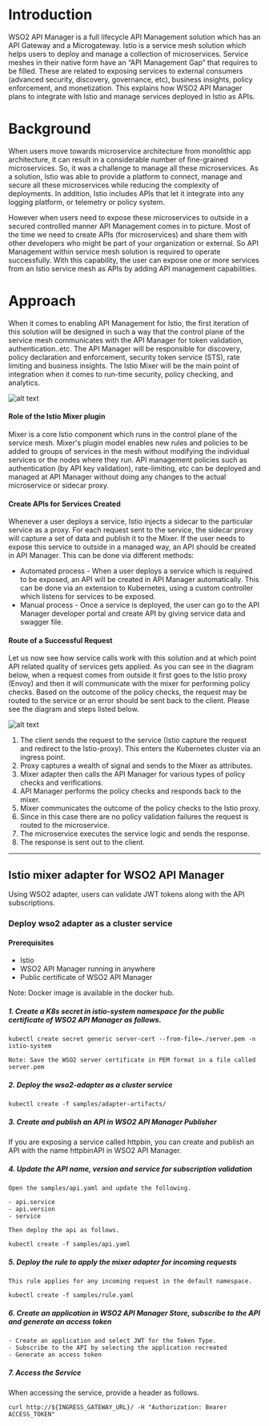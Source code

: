 # Introduction

WSO2 API Manager is a full lifecycle API Management solution which has an API Gateway and a Microgateway. Istio is a service mesh solution which helps users to deploy and manage a collection of microservices. Service meshes in their native form have an “API Management Gap” that requires to be filled. These are related to exposing services to external consumers (advanced security, discovery, governance, etc), business insights, policy enforcement, and monetization. This explains how WSO2 API Manager plans to integrate with Istio and manage services deployed in Istio as APIs. 

# Background

When users move towards microservice architecture from monolithic app architecture, it can result in a considerable number of fine-grained microservices. So, it was a challenge to manage all these microservices. As a solution, Istio was able to provide a platform to connect, manage and secure all these microservices while reducing the complexity of deployments. In addition, Istio includes APIs that let it integrate into any logging platform, or telemetry or policy system.

However when users need to expose these microservices to outside in a secured controlled manner API Management comes in to picture. Most of the time we need to create APIs (for microservices) and share them with other developers who might be part of your organization or external. So API Management within service mesh solution is required to operate successfully. With this capability, the user can expose one or more services from an Istio service mesh as APIs by adding API management capabilities. 

# Approach

When it comes to enabling API Management for Istio, the first iteration of this solution will be designed in such a way that the control plane of the service mesh communicates with the API Manager for token validation, authentication..etc. The API Manager will be responsible for discovery, policy declaration and enforcement, security token service (STS), rate limiting and business insights. The Istio Mixer will be the main point of integration when it comes to run-time security, policy checking, and analytics.

![alt text](https://raw.githubusercontent.com/wso2/istio-apim/master/component_diagram.png)

#### Role of the Istio Mixer plugin

Mixer is a core Istio component which runs in the control plane of the service mesh. Mixer's plugin model enables new rules and policies to be added to groups of services in the mesh without modifying the individual services or the nodes where they run. API management policies such as authentication (by API key validation), rate-limiting, etc can be deployed and managed at API Manager without doing any changes to the actual microservice or sidecar proxy.

#### Create APIs for Services Created

Whenever a user deploys a service, Istio injects a sidecar to the particular service as a proxy. For each request sent to the service, the sidecar proxy will capture a set of data and publish it to the Mixer. If the user needs to expose this service to outside in a managed way, an API should be created in API Manager. This can be done via different methods:

- Automated process - When a user deploys a service which is required to be exposed, an API will be created in API Manager automatically. This can be done via an extension to Kubernetes, using a custom controller which listens for services to be exposed.
- Manual process - Once a service is deployed, the user can go to the API Manager developer portal and create API by giving service data and swagger file.

####  Route of a Successful Request

Let us now see how service calls work with this solution and at which point API related quality of services gets applied. As you can see in the diagram below, when a request comes from outside it first goes to the Istio proxy (Envoy) and then it will communicate with the mixer for performing policy checks. Based on the outcome of the policy checks, the request may be routed to the service or an error should be sent back to the client. Please see the diagram and steps listed below.

![alt text](https://raw.githubusercontent.com/wso2/istio-apim/master/request_flow.png)

1. The client sends the request to the service (Istio capture the request and redirect to the Istio-proxy). This enters the Kubernetes cluster via an ingress point.
2. Proxy captures a wealth of signal and sends to the Mixer as attributes.
3. Mixer adapter then calls the API Manager for various types of policy checks and verifications.
4. API Manager performs the policy checks and responds back to the mixer.
5. Mixer communicates the outcome of the policy checks to the Istio proxy.
6. Since in this case there are no policy validation failures the request is routed to the microservice.
7. The microservice executes the service logic and sends the response.
8. The response is sent out to the client.

---

## Istio mixer adapter for WSO2 API Manager

Using WSO2 adapter, users can validate JWT tokens along with the API subscriptions.

### Deploy wso2 adapter as a cluster service

#### Prerequisites

- Istio 
- WSO2 API Manager running in anywhere
- Public certificate of WSO2 API Manager

Note: Docker image is available in the docker hub.

##### 1. Create a K8s secret in istio-system namespace for the public certificate of WSO2 API Manager as follows.
```
kubectl create secret generic server-cert --from-file=./server.pem -n istio-system

Note: Save the WSO2 server certificate in PEM format in a file called server.pem
```
##### 2. Deploy the wso2-adapter as a cluster service
```
kubectl create -f samples/adapter-artifacts/
```
##### 3. Create and publish an API in WSO2 API Manager Publisher

If you are exposing a service called httpbin, you can create and publish an API with the name httpbinAPI 
in WSO2 API Manager.

##### 4. Update the API name, version and service for subscription validation

```
Open the samples/api.yaml and update the following.

- api.service
- api.version
- service 

Then deploy the api as follows.

kubectl create -f samples/api.yaml

```

##### 5. Deploy the rule to apply the mixer adapter for incoming requests

```
This rule applies for any incoming request in the default namespace. 

kubectl create -f samples/rule.yaml
```

##### 6. Create an application in WSO2 API Manager Store, subscribe to the API and generate an access token

```
- Create an application and select JWT for the Token Type.
- Subscribe to the API by selecting the application recreated
- Generate an access token
```

##### 7. Access the Service 

When accessing the service, provide a header as follows.

```
curl http://${INGRESS_GATEWAY_URL}/ -H "Authorization: Bearer ACCESS_TOKEN"
```
